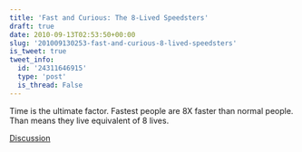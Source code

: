 ```yaml
---
title: 'Fast and Curious: The 8-Lived Speedsters'
draft: true
date: 2010-09-13T02:53:50+00:00
slug: '201009130253-fast-and-curious-8-lived-speedsters'
is_tweet: true
tweet_info:
  id: '24311646915'
  type: 'post'
  is_thread: False
---
```




Time is the ultimate factor. Fastest people are 8X faster than normal people. Than means they live equivalent of 8 lives.

[Discussion](https://x.com/sytelus/status/24311646915)
